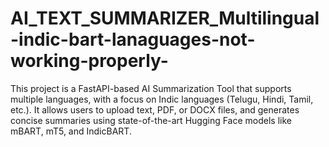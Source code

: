 # AI_TEXT_SUMMARIZER_Multilingual-indic-bart-lanaguages-not-working-properly-
This project is a FastAPI-based AI Summarization Tool that supports multiple languages, with a focus on Indic languages (Telugu, Hindi, Tamil, etc.). It allows users to upload text, PDF, or DOCX files, and generates concise summaries using state-of-the-art Hugging Face models like mBART, mT5, and IndicBART.
